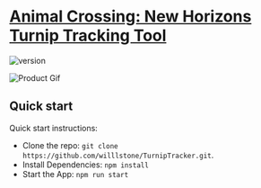 # [Animal Crossing: New Horizons Turnip Tracking Tool](https://turnip-tracker.willlstone.now.sh/)



![version](https://img.shields.io/badge/version-1.0.0-blue.svg)

![Product Gif](./src/assets/demo/turnip-tracker.gif)


## Quick start

Quick start instructions:

- Clone the repo: `git clone https://github.com/willlstone/TurnipTracker.git`.
- Install Dependencies: `npm install`
- Start the App: `npm run start`
